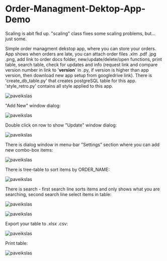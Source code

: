 # Order-Managment-Dektop-App-Demo
Scaling is abit fkd up. "scaling" class fixes some scaling problems, but... just some.

Simple order managment dekstop app, where you can store your orders.
App shows when orders are late, you can attach order files .xlm .pdf .jpg .png, add link to order docs folder, new/update/delete/open functions, print table, search table, check for updates and info (request link and compare version number in link to '__version__' in .py, if version is higher than app version, then download new app setup from googledrive link). There is 'create_db_table.py' that creates postgreSQL table for this app. 'style_retro.py' contains all style applied to this app.

![paveikslas](https://user-images.githubusercontent.com/51360361/235490470-9f45f2f8-ea43-4721-ab34-7ca659b10c33.png)

"Add New" window dialog:

![paveikslas](https://user-images.githubusercontent.com/51360361/235490756-e80a647b-4d12-418d-89e5-7e17064b9a2c.png)

Double click on row to show "Update" window dialog:

![paveikslas](https://user-images.githubusercontent.com/51360361/235490691-5eb52291-626e-4f4e-8f6b-7a89219519a0.png)

There is dialog window in menu-bar "Settings" section where you can add new combo-box items:

![paveikslas](https://user-images.githubusercontent.com/51360361/235490641-222ec688-3128-4012-a75a-275dadf53395.png)

There is tree-table to sort items by ORDER_NAME:

![paveikslas](https://user-images.githubusercontent.com/51360361/235490561-a1638bac-7700-450d-b78f-7ab8f92b1c4b.png)

There is search - first search line sorts items and only shows what you are searching, second search line select items in table:

![paveikslas](https://user-images.githubusercontent.com/51360361/235491350-0749d596-a5f4-4764-97ad-04ea857a7024.png)

![paveikslas](https://user-images.githubusercontent.com/51360361/235491424-6ffe9645-9e45-4c2e-9eec-958af608f07e.png)

Export your table to .xlsx .csv:

![paveikslas](https://user-images.githubusercontent.com/51360361/235491253-aee3316f-1392-4cb0-8af1-ecdfa4850023.png)

Print table:

![paveikslas](https://user-images.githubusercontent.com/51360361/235491207-d6e00afb-dda2-40f5-ade2-78fb109d42ac.png)






